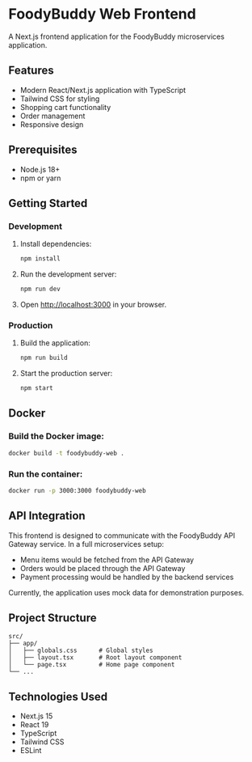 # FoodyBuddy Web Frontend

A Next.js frontend application for the FoodyBuddy microservices application.

## Features

- Modern React/Next.js application with TypeScript
- Tailwind CSS for styling
- Shopping cart functionality
- Order management
- Responsive design

## Prerequisites

- Node.js 18+
- npm or yarn

## Getting Started

### Development

1. Install dependencies:
   ```bash
   npm install
   ```

2. Run the development server:
   ```bash
   npm run dev
   ```

3. Open [http://localhost:3000](http://localhost:3000) in your browser.

### Production

1. Build the application:
   ```bash
   npm run build
   ```

2. Start the production server:
   ```bash
   npm start
   ```

## Docker

### Build the Docker image:
```bash
docker build -t foodybuddy-web .
```

### Run the container:
```bash
docker run -p 3000:3000 foodybuddy-web
```

## API Integration

This frontend is designed to communicate with the FoodyBuddy API Gateway service. In a full microservices setup:

- Menu items would be fetched from the API Gateway
- Orders would be placed through the API Gateway
- Payment processing would be handled by the backend services

Currently, the application uses mock data for demonstration purposes.

## Project Structure

```
src/
├── app/
│   ├── globals.css      # Global styles
│   ├── layout.tsx       # Root layout component
│   └── page.tsx         # Home page component
└── ...
```

## Technologies Used

- Next.js 15
- React 19
- TypeScript
- Tailwind CSS
- ESLint